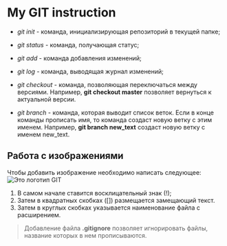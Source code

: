 # My GIT instruction

* *git init* - команда, инициализирующая репозиторий в текущей папке;

* *git status* - команда, получающая статус;

* *git add* - команда добавления изменений;

* *git log* - команда, выводящая журнал изменений;

* *git checkout* - команда, позволяющая переключаться между версиями.
Например, **git checkout master** позволяет вернуться к актуальной версии.

* *git branch* - команда, которая выводит список веток. Если в конце команды прописать имя, то команда создаст новую ветку с этим именем. Например, **git branch new_text** создаст новую ветку c именем new_text.


## Работа с изображениями

Чтобы добавить изображение необходимо написать следующее: 
![Это логотип GIT](git-logo.png)

1. В самом начале ставится восклицательный знак (!);
2. Затем в квадратных скобках ([]) размещается замещающий текст.
3. Затем в круглых скобках указывается наименование файла с расширением. 

> Добавление файла **.gitignore** позволяет игнорировать файлы, название которых в нем прописываются.